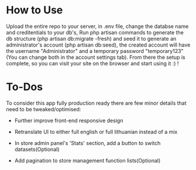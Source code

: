 # How to Use
Upload the entire repo to your server, in .env file, change the databse name and creditentials to your db's,
Run php artisan commands to generate the db structure (php artisan db:migrate -fresh) and seed it to generate an administrator's account (php artisan db:seed), the created account will have the username "Administrator" and a temporary password "temporary123" (You can change both in the account settings tab).
From there the setup is complete, so you can visit your site on the browser and start using it :) !

# To-Dos
To consider this app fully production ready there are few minor details that need to be tweaked/optimised:
- Further improve front-end responsive design
- Retranslate UI to either full english or full lithuanian instead of a mix 

- In store admin panel's 'Stats' section, add a button to switch datasets(Optional)
- Add pagination to store management function lists(Optional)

